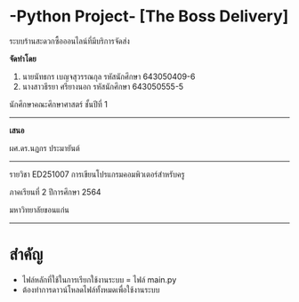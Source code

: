 # -Python Project- [The Boss Delivery]

ระบบร้านสะดวกซื้อออนไลน์ที่มีบริการจัดส่ง


**จัดทำโดย**
1. นายนัทธกร เบญจสุวรรณกุล รหัสนักศึกษา 643050409-6
2. นางสาวธีรยา ศรียางนอก รหัสนักศึกษา 643050555-5

นักศึกษาคณะศึกษาศาสตร์ ชั้นปีที่ 1

--------

**เสนอ**

ผศ.ดร.นฏกร ประมายันต์

---------
รายวิชา ED251007 การเขียนโปรแกรมคอมพิวเตอร์สำหรับครู

ภาคเรียนที่ 2 ปีการศึกษา 2564

มหาวิทยาลัยขอนแก่น

-----------
# สำคัญ 

* ไฟล์หลักที่ใช้ในการเรียกใช้งานระบบ = ไฟล์ main.py
* ต้องทำการดาวน์โหลดไฟล์ทั้งหมดเพื่อใช้งานระบบ
